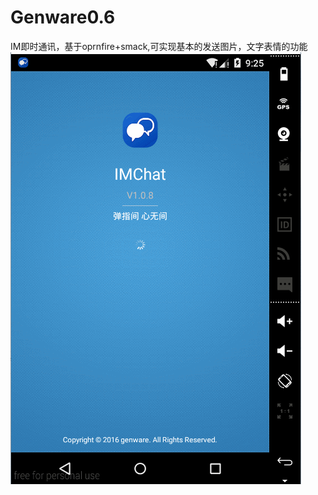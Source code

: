 # Genware0.6
IM即时通讯，基于oprnfire+smack,可实现基本的发送图片，文字表情的功能
<br>
![](https://github.com/GaryPiter/Genware0.6/raw/master/logo/IM.gif)
